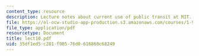```yaml
---
content_type: resource
description: Lecture notes about current use of public transit at MIT.
file: https://ol-ocw-studio-app-production.s3.amazonaws.com/courses/1-963-a-sustainable-transportation-plan-for-mit-spring-2007/35df1ed5c281f90576d0616860c68249_lect10.pdf
file_type: application/pdf
resourcetype: Document
title: lect10.pdf
uid: 35df1ed5-c281-f905-76d0-616860c68249
---
```

